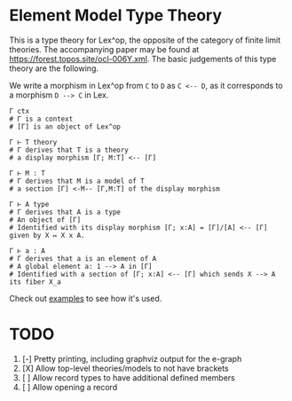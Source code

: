 # Element Model Type Theory

This is a type theory for Lex^op, the opposite of the category of finite limit
theories. The accompanying paper may be found at
https://forest.topos.site/ocl-006Y.xml. The basic judgements of this type theory
are the following.

We write a morphism in Lex^op from `C` to `D` as `C <-- D`, as it corresponds to
a morphism `D --> C` in Lex.

```
Γ ctx
# Γ is a context
# [Γ] is an object of Lex^op

Γ ⊢ T theory
# Γ derives that Τ is a theory
# a display morphism [Γ; M:T] <-- [Γ]

Γ ⊢ M : T
# Γ derives that M is a model of T
# a section [Γ] <-M-- [Γ,M:T] of the display morphism

Γ ⊢ A type
# Γ derives that A is a type
# An object of [Γ]
# Identified with its display morphism [Γ; x:A] = [Γ]/[A] <-- [Γ] given by X ↦ X x A.

Γ ⊢ a : A
# Γ derives that a is an element of A
# A global element a: 1 --> A in [Γ]
# Identified with a section of [Γ; x:A] <-- [Γ] which sends X --> A its fiber X_a
```

Check out [examples](./examples) to see how it's used.

# TODO

1. [-] Pretty printing, including graphviz output for the e-graph
2. [X] Allow top-level theories/models to not have brackets
3. [ ] Allow record types to have additional defined members
4. [ ] Allow opening a record

